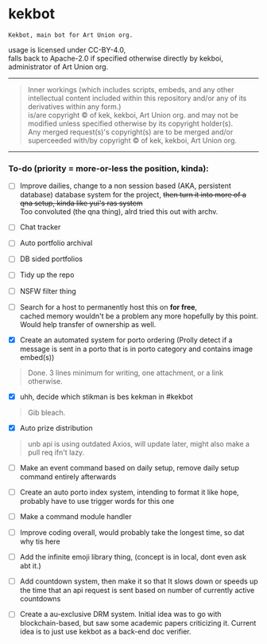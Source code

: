 # kekbot
    Kekbot, main bot for Art Union org. 
usage is licensed under CC-BY-4.0, <br>
falls back to Apache-2.0 if specified otherwise directly by kekboi, administrator of Art Union org.

___


> Inner workings (which includes scripts, embeds, and any other intellectual content included within this repository and/or any of its derivatives within any form.) <br>
is/are copyright &copy; of kek, kekboi, Art Union org. and may not be modified unless specified otherwise by its copyright holder(s). <br> Any merged request(s)'s copyright(s) are to be merged and/or superceeded with/by copyright &copy; of kek, kekboi, Art Union org.


___



### To-do (priority = more-or-less the position, kinda):
- [ ] Improve dailies, change to a non session based (AKA, persistent database) database system for the project, 
~~then turn it into more of a qna setup, kinda like yui's ras system~~ <br> Too convoluted (the qna thing), alrd tried this out with archv. 

- [ ] Chat tracker 

- [ ] Auto portfolio archival

- [ ] DB sided portfolios 

- [ ] Tidy up the repo

- [ ] NSFW filter thing

- [ ] Search for a host to permanently host this on **for free**, <br>cached memory wouldn't be a problem any more hopefully by this point. Would help transfer of ownership as well. 

- [x] Create an automated system for porto ordering (Prolly detect if a message is sent in a porto that is in porto category and contains image embed(s)) 
> Done. 3 lines minimum for writing, one attachment, or a link otherwise.

- [x] uhh, decide which stikman is bes kekman in #kekbot 
> Gib bleach.

- [x] Auto prize distribution
> unb api is using outdated Axios, will update later, might also make a pull req ifn't lazy.

- [ ] Make an event command based on daily setup, remove daily setup command entirely afterwards 

- [ ] Create an auto porto index system, intending to format it like hope, probably have to use trigger words for this one 

- [ ] Make a command module handler

- [ ] Improve coding overall, would probably take the longest time, so dat why tis here 

- [ ] Add the infinite emoji library thing, (concept is in local, dont even ask abt it.)

- [ ] Add countdown system, then make it so that
It slows down or speeds up the time that an api request is sent based on number of currently active countdowns 

- [ ] Create a au-exclusive DRM system. Initial idea was to go with blockchain-based, but saw some academic papers criticizing it. Current idea is to just use kekbot as a back-end doc verifier.
